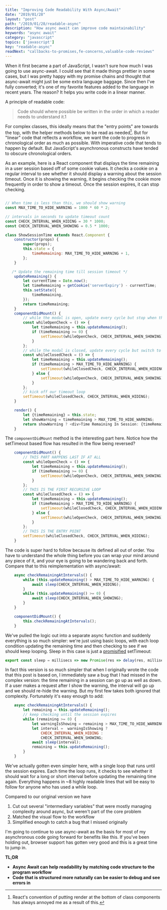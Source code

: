```yaml
---
title: "Improving Code Readability With Async/Await"
date: "2019/01/28"
layout: "post"
path: "/2019/01/28/readable-async"
description: "How async await can improve code maintainability"
keywords: "async await"
category: "javascript"
topics: ['javascript']
key: "readable-async"
readNext: "callbacks-to-promises,fe-concerns,valuable-code-reviews"
---
```


When it first became a part of JavaScript, I wasn't sure how much I was going to use async-await.  I could see that it made things prettier in some cases, but I was pretty happy with my promise chains and thought that async-await might just be some extra language baggage.  Since then I've fully converted; it's one of my favorite features added to the language in recent years.  The reason?  It helps you write code in a linear manner.

A principle of readable code:

> Code should where possible be written in the order in which a reader needs to understand it.1

For complex classes, this ideally means that the "entry points" are towards the top, with the helper methods below to be read as needed[^1]. But for "linear" code that reflects a workflow, we want the code to progress in chronological order as much as possible.  With imperative code that tends to happen by default.  But JavaScript's asynchronous constructs have tended to obscure chronological orders.

As an example, here is a React component that displays the time remaining in a user session based off of some cookie values.  It checks a cookie on a regular interval to see whether it should display a warning about the session timeout.  Once it is showing the warning, it begins checking the cookie more frequently in order to show a timeout.  Once the session expires, it can stop checking.


```javascript

// When time is less than this, we should show warning
const MAX_TIME_TO_HIDE_WARNING = 1000 * 60 * 2;

// intervals in seconds to update timeout count
const CHECK_INTERVAL_WHEN_HIDING = 30 * 1000;
const CHECK_INTERVAL_WHEN_SHOWING = 0.5 * 1000;

class ShowSessionTime extends React.Component {
    constructor(props) {
        super(props);
        this.state = {
            timeRemaining: MAX_TIME_TO_HIDE_WARNING + 1,
        };
    }

   /* Update the remaining time till session timeout */
    updateRemaining() {
        let currentTime = Date.now();
        let timeRemaining = getCookie('serverExpiry') - currentTime;
        this.setState({
            timeRemaining,
        });
        return timeRemaining;
    }
    componentDidMount() {
        // while the modal is open, update every cycle but stop when the time remaining is 0
        const whileOpenCheck = () => {
            let timeRemaining = this.updateRemaining();
            if (timeRemaining >= 0) {
                setTimeout(whileOpenCheck, CHECK_INTERVAL_WHEN_SHOWING);
            }
        };
        // while the modal is closed, update every cycle but switch to the open cycle when we reach the threshold
        const whileClosedCheck = () => {
            let timeRemaining = this.updateRemaining();
            if (timeRemaining > MAX_TIME_TO_HIDE_WARNING) {
                setTimeout(whileClosedCheck, CHECK_INTERVAL_WHEN_HIDING);
            } else {
                setTimeout(whileOpenCheck, CHECK_INTERVAL_WHEN_SHOWING);
            }
        };
        // kick off our timeout loop
        setTimeout(whileClosedCheck, CHECK_INTERVAL_WHEN_HIDING);
    }

    render() {
        let {timeRemaining} = this.state;
        let showWarning = timeRemaining > MAX_TIME_TO_HIDE_WARNING;
        return showWarning ? <div>Time Remaining In Session: {timeRemaining} </div> : null;
    }
```

The `componentDidMount` method is the interesting part here.  Notice how the setTimeout based flow has resulted in the flow being reversed?

```javascript
    componentDidMount() {
        // THIS PART HAPPENS LAST IF AT ALL
        const whileOpenCheck = () => {
            let timeRemaining = this.updateRemaining();
            if (timeRemaining >= 0) {
                setTimeout(whileOpenCheck, CHECK_INTERVAL_WHEN_SHOWING);
            }
        };
        // THIS IS THE FIRST RECURSIVE LOOP
        const whileClosedCheck = () => {
            let timeRemaining = this.updateRemaining();
            if (timeRemaining > MAX_TIME_TO_HIDE_WARNING) {
                setTimeout(whileClosedCheck, CHECK_INTERVAL_WHEN_HIDING);
            } else {
                setTimeout(whileOpenCheck, CHECK_INTERVAL_WHEN_SHOWING);
            }
        };
        // THIS IS THE ENTRY POINT
        setTimeout(whileClosedCheck, CHECK_INTERVAL_WHEN_HIDING);
    }
```

The code is super hard to follow because its defined all out of order.  You have to understand the whole thing before you can wrap your mind around any piece of it, and your eye is going to be wandering back and forth.  Compare that to this reimplementation with async/await:

```javascript
    async checkRemainingAtIntervals() {
        while (this.updateRemaining() > MAX_TIME_TO_HIDE_WARNING) {
            await sleep(CHECK_INTERVAL_WHEN_HIDING);
        }
        while (this.updateRemaining() >= 0) {
            await sleep(CHECK_INTERVAL_WHEN_SHOWING);
        }
    }

    componentDidMount() {
        this.checkRemainingAtIntervals();
    }
```

We've pulled the logic out into a separate async function and suddenly everything is so much simpler: we're just using basic loops, with each loop condition updating the remaining time and then checking to see if we should keep looping.  Sleep in this case is just a [promisified](https://benmccormick.org/2015/12/30/es6-patterns-converting-callbacks-to-promises) setTimeout:

```javascript
export const sleep = millisecs => new Promise(res => delay(res, millisecs));
```

In fact this version is so much simpler that when I originally wrote the code that this post is based on, I immediately saw a bug that I had missed in the complex version: the time remaining in a session can go up as well as down.  If a user makes a request after I show the warning, the interval will go up and we should re-hide the warning.  But my first few takes both ignored that complexity.  Fortunately it's easy enough to add:

```javascript
    async checkRemainingAtIntervals() {
        let remaining = this.updateRemaining();
        // keep checking until the session expires
        while (remaining >= 0) {
            let warningIsShowing = remaining > MAX_TIME_TO_HIDE_WARNING;
            let interval =  warningIsShowing ?
                CHECK_INTERVAL_WHEN_HIDING :
                CHECK_INTERVAL_WHEN_SHOWING;
            await sleep(interval);
            remaining = this.updateRemaining();
        }
    }
```

We've actually gotten even simpler here, with a single loop that runs until the session
expires.  Each time the loop runs, it checks to see whether it should wait for a long or short interval before updating the remaining time again.  Everything happens in ~8 highly readable lines that will be easy to follow for anyone who has used a while loop.

Compared to our original version we have

1. Cut out several "intermediary variables" that were mostly managing complexity around async, but weren't part of the core problem
2. Matched the visual flow to the workflow
3. Simplified enough to catch a bug that I missed originally

I'm going to continue to use async-await as the basis for most of my asynchronous code going forward for benefits like this.  If you've been holding out, browser support has gotten very good and this is a great time to jump in.



**TL;DR**

- **Async Await can help readability by matching code structure to the program workflow**
- **Code that is structured more naturally can be easier to debug and see errors in**




[^1]: React's convention of putting render at the bottom of class components has always annoyed me as a result of this.
